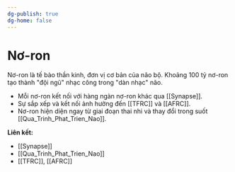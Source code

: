 ```yaml
---
dg-publish: true
dg-home: false
---
```

# Nơ-ron

Nơ-ron là tế bào thần kinh, đơn vị cơ bản của não bộ. Khoảng 100 tỷ nơ-ron tạo thành "đội ngũ" nhạc công trong "dàn nhạc" não.

- Mỗi nơ-ron kết nối với hàng ngàn nơ-ron khác qua [[Synapse]].
- Sự sắp xếp và kết nối ảnh hưởng đến [[TFRC]] và [[AFRC]].
- Nơ-ron hiện diện ngay từ giai đoạn thai nhi và thay đổi trong suốt [[Qua_Trinh_Phat_Trien_Nao]].

**Liên kết:**
- [[Synapse]]
- [[Qua_Trinh_Phat_Trien_Nao]]
- [[TFRC]], [[AFRC]]